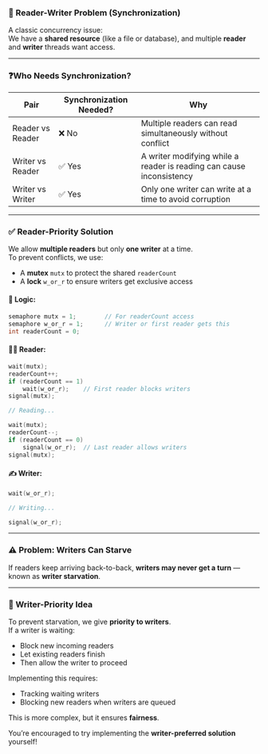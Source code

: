 ### 🧠 Reader-Writer Problem (Synchronization)

A classic concurrency issue:  
We have a **shared resource** (like a file or database), and multiple **reader** and **writer** threads want access.

---

### ❓Who Needs Synchronization?

| Pair             | Synchronization Needed? | Why |
|------------------|--------------------------|-----|
| Reader vs Reader | ❌ No                    | Multiple readers can read simultaneously without conflict |
| Writer vs Reader | ✅ Yes                   | A writer modifying while a reader is reading can cause inconsistency |
| Writer vs Writer | ✅ Yes                   | Only one writer can write at a time to avoid corruption |

---

### ✅ Reader-Priority Solution

We allow **multiple readers** but only **one writer** at a time.  
To prevent conflicts, we use:
- A **mutex** `mutx` to protect the shared `readerCount`
- A **lock** `w_or_r` to ensure writers get exclusive access

#### 🔁 Logic:

```c
semaphore mutx = 1;        // For readerCount access
semaphore w_or_r = 1;      // Writer or first reader gets this
int readerCount = 0;
```

#### 🧑‍🏫 Reader:

```c
wait(mutx);
readerCount++;
if (readerCount == 1)
    wait(w_or_r);    // First reader blocks writers
signal(mutx);

// Reading...

wait(mutx);
readerCount--;
if (readerCount == 0)
    signal(w_or_r);  // Last reader allows writers
signal(mutx);
```

#### ✍️ Writer:

```c
wait(w_or_r);

// Writing...

signal(w_or_r);
```

---

### ⚠️ Problem: **Writers Can Starve**

If readers keep arriving back-to-back, **writers may never get a turn** — known as **writer starvation**.

---

### 🔁 Writer-Priority Idea

To prevent starvation, we give **priority to writers**.  
If a writer is waiting:
- Block new incoming readers
- Let existing readers finish
- Then allow the writer to proceed

Implementing this requires:
- Tracking waiting writers
- Blocking new readers when writers are queued

This is more complex, but it ensures **fairness**.

You’re encouraged to try implementing the **writer-preferred solution** yourself!
